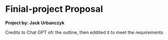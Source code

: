 # Finial-project Proposal 

**Project by: Jack Urbanczyk**

Credits to Chat GPT ofr the outline, then eddited it to meet the requirements 

